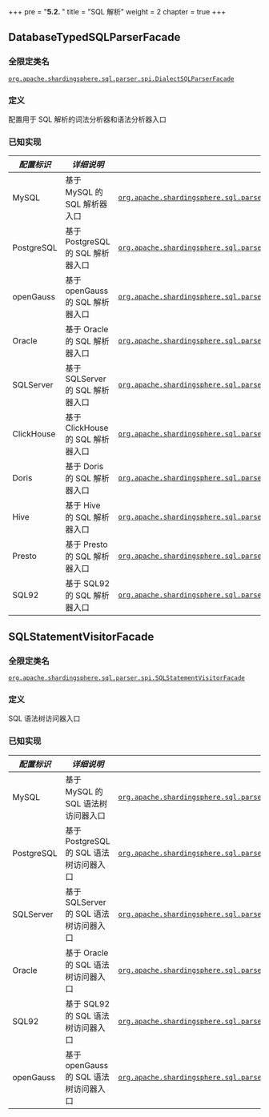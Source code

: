 +++
pre = "<b>5.2. </b>"
title = "SQL 解析"
weight = 2
chapter = true
+++

## DatabaseTypedSQLParserFacade

### 全限定类名

[`org.apache.shardingsphere.sql.parser.spi.DialectSQLParserFacade`](https://github.com/apache/shardingsphere/blob/master/parser/sql/spi/src/main/java/org/apache/shardingsphere/sql/parser/spi/DialectSQLParserFacade.java)

### 定义

配置用于 SQL 解析的词法分析器和语法分析器入口

### 已知实现

| *配置标识*     | *详细说明*                    | *全限定类名*                                                                                                                                                                                                                                                                       |
|------------|---------------------------|-------------------------------------------------------------------------------------------------------------------------------------------------------------------------------------------------------------------------------------------------------------------------------|
| MySQL      | 基于 MySQL 的 SQL 解析器入口      | [`org.apache.shardingsphere.sql.parser.engine.mysql.parser.MySQLParserFacade`](https://github.com/apache/shardingsphere/blob/master/parser/sql/dialect/mysql/src/main/java/org/apache/shardingsphere/sql/parser/mysql/parser/MySQLParserFacade.java)                          |
| PostgreSQL | 基于 PostgreSQL 的 SQL 解析器入口 | [`org.apache.shardingsphere.sql.parser.engine.postgresql.parser.PostgreSQLParserFacade`](https://github.com/apache/shardingsphere/blob/master/parser/sql/dialect/postgresql/src/main/java/org/apache/shardingsphere/sql/parser/postgresql/parser/PostgreSQLParserFacade.java) |
| openGauss  | 基于 openGauss 的 SQL 解析器入口  | [`org.apache.shardingsphere.sql.parser.engine.opengauss.parser.OpenGaussParserFacade`](https://github.com/apache/shardingsphere/blob/master/parser/sql/dialect/opengauss/src/main/java/org/apache/shardingsphere/sql/parser/opengauss/parser/OpenGaussParserFacade.java)      |
| Oracle     | 基于 Oracle 的 SQL 解析器入口     | [`org.apache.shardingsphere.sql.parser.engine.oracle.parser.OracleParserFacade`](https://github.com/apache/shardingsphere/blob/master/parser/sql/dialect/oracle/src/main/java/org/apache/shardingsphere/sql/parser/oracle/parser/OracleParserFacade.java)                     |
| SQLServer  | 基于 SQLServer 的 SQL 解析器入口  | [`org.apache.shardingsphere.sql.parser.engine.sqlserver.parser.SQLServerParserFacade`](https://github.com/apache/shardingsphere/blob/master/parser/sql/dialect/sqlserver/src/main/java/org/apache/shardingsphere/sql/parser/sqlserver/parser/SQLServerParserFacade.java)      |
| ClickHouse | 基于 ClickHouse 的 SQL 解析器入口 | [`org.apache.shardingsphere.sql.parser.engine.clickhouse.parser.ClickHouseParserFacade`](https://github.com/apache/shardingsphere/blob/master/parser/sql/dialect/clickhouse/src/main/java/org/apache/shardingsphere/sql/parser/clickhouse/parser/ClickHouseParserFacade.java) |
| Doris      | 基于 Doris 的 SQL 解析器入口      | [`org.apache.shardingsphere.sql.parser.engine.doris.parser.DorisParserFacade`](https://github.com/apache/shardingsphere/blob/master/parser/sql/dialect/doris/src/main/java/org/apache/shardingsphere/sql/parser/doris/parser/DorisParserFacade.java)                          |
| Hive       | 基于 Hive 的 SQL 解析器入口       | [`org.apache.shardingsphere.sql.parser.engine.hive.parser.HiveParserFacade`](https://github.com/apache/shardingsphere/blob/master/parser/sql/dialect/hive/src/main/java/org/apache/shardingsphere/sql/parser/hive/parser/HiveParserFacade.java)                               |
| Presto     | 基于 Presto 的 SQL 解析器入口     | [`org.apache.shardingsphere.sql.parser.engine.presto.parser.PrestoParserFacade`](https://github.com/apache/shardingsphere/blob/master/parser/sql/dialect/presto/src/main/java/org/apache/shardingsphere/sql/parser/presto/parser/PrestoParserFacade.java)                     |
| SQL92      | 基于 SQL92 的 SQL 解析器入口      | [`org.apache.shardingsphere.sql.parser.engine.sql92.parser.SQL92ParserFacade`](https://github.com/apache/shardingsphere/blob/master/parser/sql/dialect/sql92/src/main/java/org/apache/shardingsphere/sql/parser/sql92/parser/SQL92ParserFacade.java)                          |


## SQLStatementVisitorFacade

### 全限定类名

[`org.apache.shardingsphere.sql.parser.spi.SQLStatementVisitorFacade`](https://github.com/apache/shardingsphere/blob/master/parser/sql/spi/src/main/java/org/apache/shardingsphere/sql/parser/spi/SQLStatementVisitorFacade.java)

### 定义

SQL 语法树访问器入口

### 已知实现

| *配置标识*     | *详细说明*                       | *全限定类名*                                                                                                                                                                                                                                                                                                                 |
|------------|------------------------------|-------------------------------------------------------------------------------------------------------------------------------------------------------------------------------------------------------------------------------------------------------------------------------------------------------------------------|
| MySQL      | 基于 MySQL 的 SQL 语法树访问器入口      | [`org.apache.shardingsphere.sql.parser.engine.mysql.visitor.statement.MySQLStatementVisitorFacade`](https://github.com/apache/shardingsphere/blob/master/parser/sql/dialect/mysql/src/main/java/org/apache/shardingsphere/sql/parser/mysql/visitor/statement/MySQLStatementVisitorFacade.java)                          |
| PostgreSQL | 基于 PostgreSQL 的 SQL 语法树访问器入口 | [`org.apache.shardingsphere.sql.parser.engine.postgresql.visitor.statement.PostgreSQLStatementVisitorFacade`](https://github.com/apache/shardingsphere/blob/master/parser/sql/dialect/postgresql/src/main/java/org/apache/shardingsphere/sql/parser/postgresql/visitor/statement/PostgreSQLStatementVisitorFacade.java) |
| SQLServer  | 基于 SQLServer 的 SQL 语法树访问器入口  | [`org.apache.shardingsphere.sql.parser.engine.sqlserver.visitor.statement.SQLServerStatementVisitorFacade`](https://github.com/apache/shardingsphere/blob/master/parser/sql/dialect/sqlserver/src/main/java/org/apache/shardingsphere/sql/parser/sqlserver/visitor/statement/SQLServerStatementVisitorFacade.java)      |
| Oracle     | 基于 Oracle 的 SQL 语法树访问器入口     | [`org.apache.shardingsphere.sql.parser.engine.oracle.visitor.statement.OracleStatementVisitorFacade`](https://github.com/apache/shardingsphere/blob/master/parser/sql/dialect/oracle/src/main/java/org/apache/shardingsphere/sql/parser/oracle/visitor/statement/OracleStatementVisitorFacade.java)                     |
| SQL92      | 基于 SQL92 的 SQL 语法树访问器入口      | [`org.apache.shardingsphere.sql.parser.engine.sql92.visitor.statement.SQL92StatementVisitorFacade`](https://github.com/apache/shardingsphere/blob/master/parser/sql/dialect/sql92/src/main/java/org/apache/shardingsphere/sql/parser/sql92/visitor/statement/SQL92StatementVisitorFacade.java)                          |
| openGauss  | 基于 openGauss 的 SQL 语法树访问器入口  | [`org.apache.shardingsphere.sql.parser.engine.opengauss.visitor.statement.OpenGaussStatementVisitorFacade`](https://github.com/apache/shardingsphere/blob/master/parser/sql/dialect/opengauss/src/main/java/org/apache/shardingsphere/sql/parser/opengauss/visitor/statement/OpenGaussStatementVisitorFacade.java)      |
